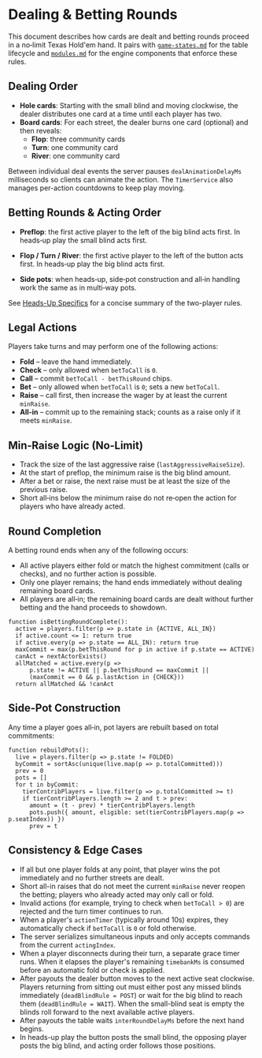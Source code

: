 # Dealing & Betting Rounds

This document describes how cards are dealt and betting rounds proceed in a
no‑limit Texas Hold'em hand. It pairs with [`game-states.md`](./game-states.md)
for the table lifecycle and [`modules.md`](./modules.md) for the engine
components that enforce these rules.

## Dealing Order

- **Hole cards**: Starting with the small blind and moving clockwise, the dealer distributes one card at a time until each player has two.
- **Board cards**: For each street, the dealer burns one card (optional) and then reveals:
  - **Flop**: three community cards
  - **Turn**: one community card
  - **River**: one community card

Between individual deal events the server pauses `dealAnimationDelayMs`
milliseconds so clients can animate the action. The `TimerService` also
manages per-action countdowns to keep play moving.

## Betting Rounds & Acting Order

- **Preflop**: the first active player to the left of the big blind acts first. In heads‑up play the small blind acts first.
- **Flop / Turn / River**: the first active player to the left of the button acts first. In heads‑up play the big blind acts first.

- **Side pots**: when heads‑up, side‑pot construction and all‑in handling work the same as in multi‑way pots.

See [Heads-Up Specifics](./heads-up.md) for a concise summary of the two-player rules.

## Legal Actions

Players take turns and may perform one of the following actions:

- **Fold** – leave the hand immediately.
- **Check** – only allowed when `betToCall` is `0`.
- **Call** – commit `betToCall - betThisRound` chips.
- **Bet** – only allowed when `betToCall` is `0`; sets a new `betToCall`.
- **Raise** – call first, then increase the wager by at least the current `minRaise`.
- **All‑in** – commit up to the remaining stack; counts as a raise only if it meets `minRaise`.

## Min‑Raise Logic (No‑Limit)

- Track the size of the last aggressive raise (`lastAggressiveRaiseSize`).
- At the start of preflop, the minimum raise is the big blind amount.
- After a bet or raise, the next raise must be at least the size of the previous raise.
- Short all‑ins below the minimum raise do not re‑open the action for players who have already acted.

## Round Completion

A betting round ends when any of the following occurs:

- All active players either fold or match the highest commitment (calls or checks), and no further action is possible.
- Only one player remains; the hand ends immediately without dealing remaining board cards.
- All players are all‑in; the remaining board cards are dealt without further betting and the hand proceeds to showdown.

```pseudo
function isBettingRoundComplete():
  active = players.filter(p => p.state in {ACTIVE, ALL_IN})
  if active.count <= 1: return true
  if active.every(p => p.state == ALL_IN): return true
  maxCommit = max(p.betThisRound for p in active if p.state == ACTIVE)
  canAct = nextActorExists()
  allMatched = active.every(p =>
      p.state != ACTIVE || p.betThisRound == maxCommit ||
      (maxCommit == 0 && p.lastAction in {CHECK}))
  return allMatched && !canAct
```

## Side-Pot Construction

Any time a player goes all‑in, pot layers are rebuilt based on total commitments:

```pseudo
function rebuildPots():
  live = players.filter(p => p.state != FOLDED)
  byCommit = sortAsc(unique(live.map(p => p.totalCommitted)))
  prev = 0
  pots = []
  for t in byCommit:
    tierContribPlayers = live.filter(p => p.totalCommitted >= t)
    if tierContribPlayers.length >= 2 and t > prev:
      amount = (t - prev) * tierContribPlayers.length
      pots.push({ amount, eligible: set(tierContribPlayers.map(p => p.seatIndex)) })
      prev = t
```

## Consistency & Edge Cases

- If all but one player folds at any point, that player wins the pot immediately and no further streets are dealt.
- Short all-in raises that do not meet the current `minRaise` never reopen the betting; players who already acted may only call or fold.
- Invalid actions (for example, trying to check when `betToCall > 0`) are rejected and the turn timer continues to run.
- When a player's `actionTimer` (typically around 10s) expires, they automatically check if `betToCall` is `0` or fold otherwise.
- The server serializes simultaneous inputs and only accepts commands from the current `actingIndex`.
- When a player disconnects during their turn, a separate grace timer runs. When it elapses the player's remaining `timebankMs` is consumed before an automatic fold or check is applied.
- After payouts the dealer button moves to the next active seat clockwise. Players returning from sitting out must either post any missed blinds immediately (`deadBlindRule = POST`) or wait for the big blind to reach them (`deadBlindRule = WAIT`). When the small-blind seat is empty the blinds roll forward to the next available active players.
- After payouts the table waits `interRoundDelayMs` before the next hand begins.
- In heads-up play the button posts the small blind, the opposing player posts the big blind, and acting order follows those positions.
